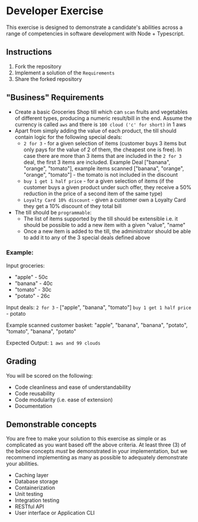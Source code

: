 # Developer Exercise

This exercise is designed to demonstrate a candidate's abilities across a range of competencies in software development with Node + Typescript.

## Instructions

1. Fork the repository
2. Implement a solution of the `Requirements`
3. Share the forked repository

## "Business" Requirements

- Create a basic Groceries Shop till which can `scan` fruits and vegetables of different types, producing a numeric result/bill in the end. Assume the currency is called `aws` and there is `100 cloud ('c' for short)` in 1 aws
- Apart from simply adding the value of each product, the till should contain logic for the following special deals:
  - `2 for 3` - for a given selection of items (customer buys 3 items but only pays for the value of 2 of them, the cheapest one is free). In case there are more than 3 items that are included in the `2 for 3` deal, the first 3 items are included.
    Example Deal ["banana", "orange", "tomato"], example items scanned ["banana", "orange", "orange", "tomato"] - the tomato is not included in the discount
  - `buy 1 get 1 half price` - for a given selection of items (if the customer buys a given product under such offer, they receive a 50% reduction in the price of a second item of the same type)
  - `Loyalty Card 10% discount` - given a customer own a Loyalty Card they get a 10% discount of they total bill
- The till should be `programmable`:
  - The list of items supported by the till should be extensible i.e. it should be possible to add a new item with a given "value", "name"
  - Once a new item is added to the till, the administrator should be able to add it to any of the 3 special deals defined above

### Example:

Input groceries:

- "apple" - 50c
- "banana" - 40c
- "tomato" - 30c
- "potato" - 26c

Input deals:
`2 for 3` - ["apple", "banana", "tomato"]
`buy 1 get 1 half price` - potato

Example scanned customer basket: "apple", "banana", "banana", "potato", "tomato", "banana", "potato"

Expected Output: `1 aws and 99 clouds`

## Grading

You will be scored on the following:

- Code cleanliness and ease of understandability
- Code reusability
- Code modularity (i.e. ease of extension)
- Documentation

## Demonstrable concepts

You are free to make your solution to this exercise as simple or as complicated as you want based off the above criteria. At least three (3) of the below concepts _must_ be demonstrated in your implementation, but we recommend implementing as many as possible to adequately demonstrate your abilities.

- Caching layer
- Database storage
- Containerization
- Unit testing
- Integration testing
- RESTful API
- User interface or Application CLI

